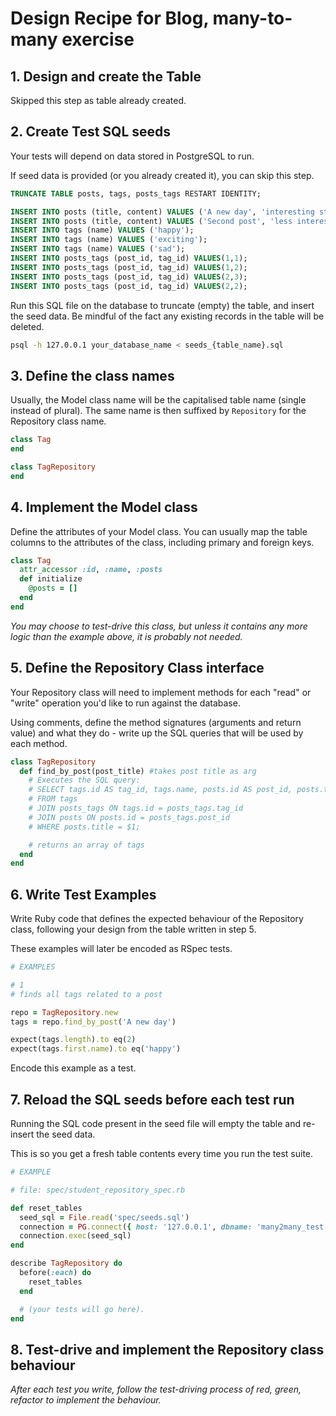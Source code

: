 # Design Recipe for Blog, many-to-many exercise

## 1. Design and create the Table

Skipped this step as table already created.

## 2. Create Test SQL seeds

Your tests will depend on data stored in PostgreSQL to run.

If seed data is provided (or you already created it), you can skip this step.

```sql
TRUNCATE TABLE posts, tags, posts_tags RESTART IDENTITY;

INSERT INTO posts (title, content) VALUES ('A new day', 'interesting stuff here');
INSERT INTO posts (title, content) VALUES ('Second post', 'less interesting stuff here');
INSERT INTO tags (name) VALUES ('happy');
INSERT INTO tags (name) VALUES ('exciting');
INSERT INTO tags (name) VALUES ('sad');
INSERT INTO posts_tags (post_id, tag_id) VALUES(1,1);
INSERT INTO posts_tags (post_id, tag_id) VALUES(1,2);
INSERT INTO posts_tags (post_id, tag_id) VALUES(2,3);
INSERT INTO posts_tags (post_id, tag_id) VALUES(2,2);
```

Run this SQL file on the database to truncate (empty) the table, and insert the seed data. Be mindful of the fact any existing records in the table will be deleted.

```bash
psql -h 127.0.0.1 your_database_name < seeds_{table_name}.sql
```

## 3. Define the class names

Usually, the Model class name will be the capitalised table name (single instead of plural). The same name is then suffixed by `Repository` for the Repository class name.

```ruby
class Tag
end

class TagRepository
end
```

## 4. Implement the Model class

Define the attributes of your Model class. You can usually map the table columns to the attributes of the class, including primary and foreign keys.

```ruby
class Tag
  attr_accessor :id, :name, :posts 
  def initialize
    @posts = []
  end
end
```

*You may choose to test-drive this class, but unless it contains any more logic than the example above, it is probably not needed.*

## 5. Define the Repository Class interface

Your Repository class will need to implement methods for each "read" or "write" operation you'd like to run against the database.

Using comments, define the method signatures (arguments and return value) and what they do - write up the SQL queries that will be used by each method.

```ruby
class TagRepository
  def find_by_post(post_title) #takes post title as arg
    # Executes the SQL query:
    # SELECT tags.id AS tag_id, tags.name, posts.id AS post_id, posts.title AS post_title 
    # FROM tags 
    # JOIN posts_tags ON tags.id = posts_tags.tag_id
    # JOIN posts ON posts.id = posts_tags.post_id
    # WHERE posts.title = $1;

    # returns an array of tags
  end
end
```

## 6. Write Test Examples

Write Ruby code that defines the expected behaviour of the Repository class, following your design from the table written in step 5.

These examples will later be encoded as RSpec tests.

```ruby
# EXAMPLES

# 1
# finds all tags related to a post

repo = TagRepository.new 
tags = repo.find_by_post('A new day')

expect(tags.length).to eq(2)
expect(tags.first.name).to eq('happy')

```

Encode this example as a test.

## 7. Reload the SQL seeds before each test run

Running the SQL code present in the seed file will empty the table and re-insert the seed data.

This is so you get a fresh table contents every time you run the test suite.

```ruby
# EXAMPLE

# file: spec/student_repository_spec.rb

def reset_tables
  seed_sql = File.read('spec/seeds.sql')
  connection = PG.connect({ host: '127.0.0.1', dbname: 'many2many_test' })
  connection.exec(seed_sql)
end

describe TagRepository do
  before(:each) do 
    reset_tables
  end

  # (your tests will go here).
end
```

## 8. Test-drive and implement the Repository class behaviour

_After each test you write, follow the test-driving process of red, green, refactor to implement the behaviour._
